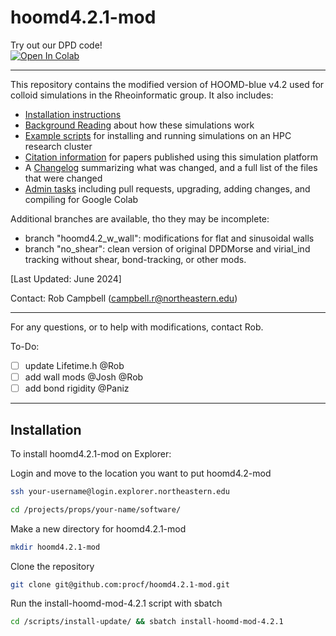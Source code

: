 # hoomd4.2.1-mod

Try out our DPD code! <br>
[![Open In Colab](https://colab.research.google.com/assets/colab-badge.svg)](https://colab.research.google.com/github/procf/hoomd4.2.1-mod/blob/main/RheoinformaticDPD.ipynb)

---

This repository contains the modified version of HOOMD-blue v4.2 used for colloid simulations in the Rheoinformatic group. It also includes: 
* [Installation instructions](/README.md#installation)
* [Background Reading](/background-reading) about how these simulations work
* [Example scripts](/scripts) for installing and running simulations on an HPC research cluster
* [Citation information](/citation-guide.md) for papers published using this simulation platform
* A [Changelog](/changelog.md) summarizing what was changed, and a full list of the files that were changed
* [Admin tasks](/admin/README.md) including pull requests, upgrading, adding changes, and compiling for Google Colab

Additional branches are available, tho they may be incomplete:
- branch "hoomd4.2_w_wall": modifications for flat and sinusoidal walls
- branch "no_shear": clean version of original DPDMorse and virial_ind tracking without shear, bond-tracking, or other mods.

[Last Updated: June 2024]

Contact: Rob Campbell (campbell.r@northeastern.edu)

-----------------
For any questions, or to help with modifications, contact Rob.

To-Do:
- [ ] update Lifetime.h @Rob
- [ ] add wall mods @Josh @Rob
- [ ] add bond rigidity @Paniz
-----------------

## Installation

To install hoomd4.2.1-mod on Explorer:

Login and move to the location you want to put hoomd4.2-mod
```bash
ssh your-username@login.explorer.northeastern.edu
```
```bash
cd /projects/props/your-name/software/
```
Make a new directory for hoomd4.2.1-mod
```bash
mkdir hoomd4.2.1-mod
```
Clone the repository
```bash
git clone git@github.com:procf/hoomd4.2.1-mod.git
```
Run the install-hoomd-mod-4.2.1 script with sbatch
```bash
cd /scripts/install-update/ && sbatch install-hoomd-mod-4.2.1
```
<br>
